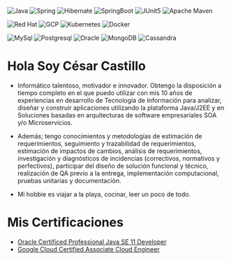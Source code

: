 ![Java](https://img.shields.io/badge/java-%23ED8B00.svg?style=for-the-badge&logo=java&logoColor=white) 
![Spring](https://img.shields.io/badge/Spring-6DB33F?style=for-the-badge&logo=spring&logoColor=white)
![Hibernate](https://img.shields.io/badge/Hibernate-59666C?style=for-the-badge&logo=Hibernate&logoColor=white)
![SpringBoot](https://img.shields.io/badge/Spring_Boot-F2F4F9?style=for-the-badge&logo=spring-boot)
![JUnit5](https://img.shields.io/badge/Junit5-25A162?style=for-the-badge&logo=junit5&logoColor=white)
![Apache Maven](https://img.shields.io/badge/Apache%20Maven-C71A36?style=for-the-badge&logo=Apache%20Maven&logoColor=white)

![Red Hat](https://img.shields.io/badge/Red%20Hat-EE0000?style=for-the-badge&logo=redhat&logoColor=white)
![GCP](https://img.shields.io/badge/Google_Cloud-4285F4?style=for-the-badge&logo=google-cloud&logoColor=white)
![Kubernetes](https://img.shields.io/badge/kubernetes-%23326ce5.svg?style=for-the-badge&logo=kubernetes&logoColor=white)
![Docker](https://img.shields.io/badge/docker-%230db7ed.svg?style=for-the-badge&logo=docker&logoColor=white)

![MySql](https://img.shields.io/badge/MySQL-005C84?style=for-the-badge&logo=mysql&logoColor=white)
![Postgresql](https://img.shields.io/badge/PostgreSQL-316192?style=for-the-badge&logo=postgresql&logoColor=white)
![Oracle](https://img.shields.io/badge/Oracle-F80000?style=for-the-badge&logo=Oracle&logoColor=white)
![MongoDB](https://img.shields.io/badge/MongoDB-4EA94B?style=for-the-badge&logo=mongodb&logoColor=white)
![Cassandra](https://img.shields.io/badge/Cassandra-1287B1?style=for-the-badge&logo=apache%20cassandra&logoColor=white)

# Hola Soy César Castillo

- Informático talentoso, motivador e innovador. Obtengo la disposición a tiempo completo en el que puedo utilizar con mis 10 años de experiencias en desarrollo de Tecnología de Información para analizar, diseñar y construir aplicaciones utilizando la plataforma Java/J2EE y en Soluciones basadas en arquitecturas de software empresariales SOA y/o Microservicios.

- Además; tengo conocimientos y metodologías de estimación de requerimientos, seguimiento y trazabilidad de requerimientos, estimación de impactos de cambios, análisis de requerimientos, investigación y diagnósticos de incidencias (correctivos, normativos y perfectivos), participar del diseño de solución funcional y técnico, realización de QA previo a la entrega, implementación computacional, pruebas unitarias y documentación.

- Mi hobbie es viajar a la playa, cocinar, leer un poco de todo.

# Mis Certificaciones

* [Oracle Certificed Professional Java SE 11 Developer](https://catalog-education.oracle.com/pls/certview/sharebadge?id=DB42305F18FBDE1C2B6AE25BBBB4EB48F1AB2B5F09178AA8581E16DA0ADB2657)
* [Google Cloud Certified Associate Cloud Engineer](https://www.credential.net/1895fb6c-bdd0-4168-b41f-0a89271739cf?_ga=2.249283079.1881784009.1665090195-136234249.1664560753&_gl=1*ewvip9*_ga*MTM2MjM0MjQ5LjE2NjQ1NjA3NTM.*_ga_FSDJZHHBH0*MTY2NTA5MDE5NC4zLjEuMTY2NTA5MDI0My4wLjAuMA..)

